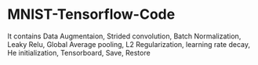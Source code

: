 # MNIST-Tensorflow-Code
It contains Data Augmentaion, Strided convolution, Batch Normalization, Leaky Relu, Global Average pooling, L2 Regularization,  learning rate decay, He initialization, Tensorboard, Save, Restore 
